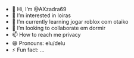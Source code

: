 - 👋 Hi, I’m @AXzadra69
- 👀 I’m interested in loiras
- 🌱 I’m currently learning jogar roblox com otaiko
- 💞️ I’m looking to collaborate em dormir
- 📫 How to reach me privacy
- 😄 Pronouns: elu/delu
- ⚡ Fun fact: ...

<!---
AXzadra69/AXzadra69 is a ✨ special ✨ repository because its `README.md` (this file) appears on your GitHub profile.
You can click the Preview link to take a look at your changes.
--->
